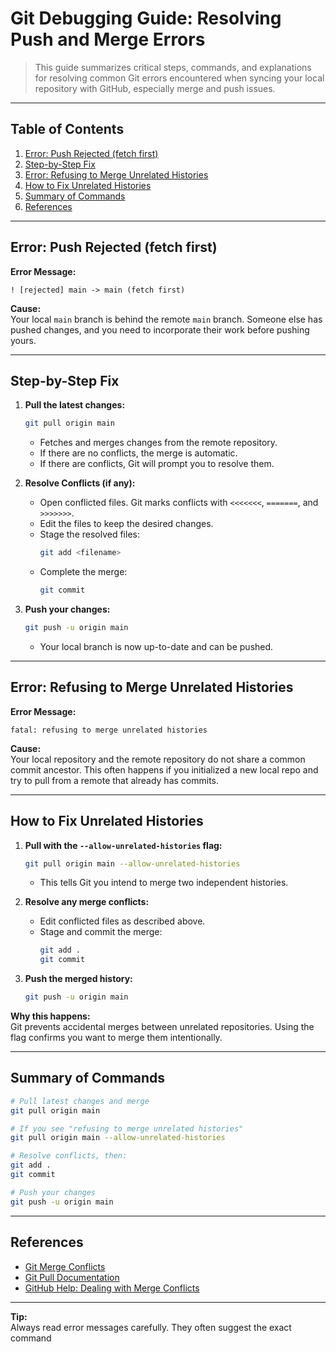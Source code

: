 # Git Debugging Guide: Resolving Push and Merge Errors

> This guide summarizes critical steps, commands, and explanations for resolving common Git errors encountered when syncing your local repository with GitHub, especially merge and push issues.

---

## Table of Contents

1. [Error: Push Rejected (fetch first)](#error-push-rejected-fetch-first)
2. [Step-by-Step Fix](#step-by-step-fix)
3. [Error: Refusing to Merge Unrelated Histories](#error-refusing-to-merge-unrelated-histories)
4. [How to Fix Unrelated Histories](#how-to-fix-unrelated-histories)
5. [Summary of Commands](#summary-of-commands)
6. [References](#references)

---

## Error: Push Rejected (fetch first)

**Error Message:**
```
! [rejected] main -> main (fetch first)
```
**Cause:**  
Your local `main` branch is behind the remote `main` branch. Someone else has pushed changes, and you need to incorporate their work before pushing yours.

---

## Step-by-Step Fix

1. **Pull the latest changes:**
   ```bash
   git pull origin main
   ```
   - Fetches and merges changes from the remote repository.
   - If there are no conflicts, the merge is automatic.
   - If there are conflicts, Git will prompt you to resolve them.

2. **Resolve Conflicts (if any):**
   - Open conflicted files. Git marks conflicts with `<<<<<<<`, `=======`, and `>>>>>>>`.
   - Edit the files to keep the desired changes.
   - Stage the resolved files:
     ```bash
     git add <filename>
     ```
   - Complete the merge:
     ```bash
     git commit
     ```

3. **Push your changes:**
   ```bash
   git push -u origin main
   ```
   - Your local branch is now up-to-date and can be pushed.

---

## Error: Refusing to Merge Unrelated Histories

**Error Message:**
```
fatal: refusing to merge unrelated histories
```
**Cause:**  
Your local repository and the remote repository do not share a common commit ancestor. This often happens if you initialized a new local repo and try to pull from a remote that already has commits.

---

## How to Fix Unrelated Histories

1. **Pull with the `--allow-unrelated-histories` flag:**
   ```bash
   git pull origin main --allow-unrelated-histories
   ```
   - This tells Git you intend to merge two independent histories.

2. **Resolve any merge conflicts:**
   - Edit conflicted files as described above.
   - Stage and commit the merge:
     ```bash
     git add .
     git commit
     ```

3. **Push the merged history:**
   ```bash
   git push -u origin main
   ```

**Why this happens:**  
Git prevents accidental merges between unrelated repositories. Using the flag confirms you want to merge them intentionally.

---

## Summary of Commands

```bash
# Pull latest changes and merge
git pull origin main

# If you see "refusing to merge unrelated histories"
git pull origin main --allow-unrelated-histories

# Resolve conflicts, then:
git add .
git commit

# Push your changes
git push -u origin main
```

---

## References

- [Git Merge Conflicts](https://git-scm.com/docs/git-merge)
- [Git Pull Documentation](https://git-scm.com/docs/git-pull)
- [GitHub Help: Dealing with Merge Conflicts](https://docs.github.com/en/get-started/using-git/resolving-merge-conflicts)

---

**Tip:**  
Always read error messages carefully. They often suggest the exact command
